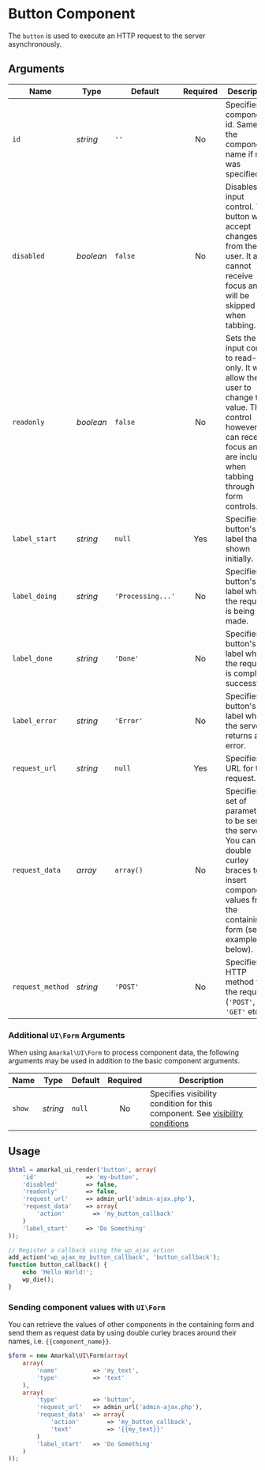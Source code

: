 # Button Component

The `button` is used to execute an HTTP request to the server asynchronously.

## Arguments

Name | Type | Default | Required | Description
---|---|---|:---:|---
`id`|*string*|`''`|No|Specifies the component's id. Same as the component's name if none was specified.
`disabled`|*boolean*|`false`|No|Disables the input control. The button won't accept changes from the user. It also cannot receive focus and will be skipped when tabbing.
`readonly`|*boolean*|`false`|No|Sets the input control to read-only. It won't allow the user to change the value. The control however, can receive focus and are included when tabbing through the form controls.
`label_start`|*string*|`null`|Yes|Specifies the button's label that is shown initially.
`label_doing`|*string*|`'Processing...'`|No|Specifies the button's label when the request is being made.
`label_done`|*string*|`'Done'`|No|Specifies the button's label when the request is completed successfully.
`label_error`|*string*|`'Error'`|No|Specifies the button's label when the server returns an error.
`request_url`|*string*|`null`|Yes|Specifies the URL for the request.
`request_data`|*array*|`array()`|No|Specifies the set of parameters to be sent to the server. You can use double curley braces to insert component values from the containing form (see example below).
`request_method`|*string*|`'POST'`|No|Specifies the HTTP method for the request (`'POST'`, `'GET'` etc.).

### Additional `UI\Form` Arguments

When using `Amarkal\UI\Form` to process component data, the following arguments may be used in addition to the basic component arguments.

Name | Type | Default | Required | Description
---|---|---|:---:|---
`show`|*string*|`null`|No|Specifies visibility condition for this component. See [visibility conditions](../../../../#visibility-conditions)

## Usage

```php
$html = amarkal_ui_render('button', array(
    'id'              => 'my-button',
    'disabled'        => false,
    'readonly'        => false,
    'request_url'     => admin_url('admin-ajax.php'),
    'request_data'    => array(
        'action'        => 'my_button_callback'
    )
    'label_start'     => 'Do Something'
));

// Register a callback using the wp_ajax action
add_action('wp_ajax_my_button_callback', 'button_callback');
function button_callback() {
    echo 'Hello World!';
    wp_die();
}
```

### Sending component values with `UI\Form`

You can retrieve the values of other components in the containing form and send them as request data by using double curley braces around their names, i.e. `{{component_name}}`.

```php
$form = new Amarkal\UI\Form(array(
    array(
        'name'          => 'my_text',
        'type'          => 'text'
    ),
    array(
        'type'          => 'button',
        'request_url'   => admin_url('admin-ajax.php'),
        'request_data'  => array(
            'action'        => 'my_button_callback',
            'text'          => '{{my_text}}'
        )
        'label_start'   => 'Do Something'
    )
));
```